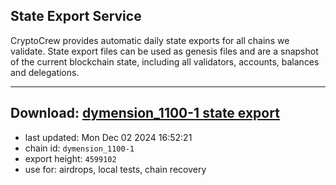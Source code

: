 ## State Export Service
CryptoCrew provides automatic daily state exports for all chains we validate. State export files can be used as genesis files and are a snapshot of the current blockchain state, including all validators, accounts, balances and delegations.

---
**Download: [dymension_1100-1 state export](https://dl-eu2.ccvalidators.com/SERVICE/dymension/dymension_1100-1_export_4599102.json)**
---

- last updated: Mon Dec 02 2024 16:52:21
- chain id: `dymension_1100-1`
- export height: `4599102`
- use for: airdrops, local tests, chain recovery
